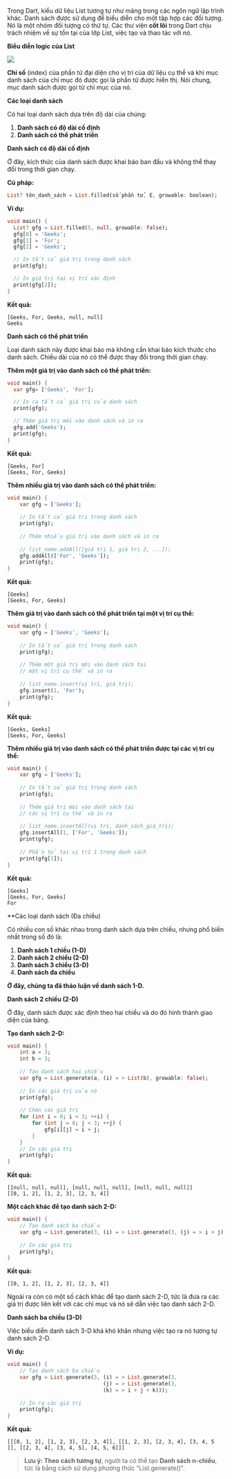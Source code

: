 Trong Dart, kiểu dữ liệu List tương tự như mảng trong các ngôn ngữ lập trình khác. Danh sách được sử dụng để biểu diễn cho một tập hợp các đối tượng. Nó là một nhóm đối tượng có thứ tự. Các thư viện **cốt lõi** trong Dart chịu trách nhiệm về sự tồn tại của lớp List, việc tạo và thao tác với nó.

**Biểu diễn logic của List**

![](https://media.geeksforgeeks.org/wp-content/uploads/CommonArticleDesign1-min.png)

**Chỉ số** (index) của phần tử đại diện cho vị trí của dữ liệu cụ thể và khi mục danh sách của chỉ mục đó được gọi là phần tử được hiển thị. Nói chung, mục danh sách được gọi từ chỉ mục của nó.

**Các loại danh sách**

Có hai loại danh sách dựa trên độ dài của chúng:
1. **Danh sách có độ dài cố định**
2. **Danh sách có thể phát triển**

**Danh sách có độ dài cố định**

Ở đây, kích thức của danh sách được khai báo ban đầu và không thể thay đổi trong thời gian chạy.

**Cú pháp:**
```Dart
List? tên_danh_sách = List.filled(số phần tử, E, growable: boolean);
```
**Ví dụ:**
```Dart
void main() {
  List? gfg = List.filled(5, null, growable: false);
  gfg[0] = 'Geeks';
  gfg[1] = 'For';
  gfg[2] = 'Geeks';

  // In tất cả giá trị trong danh sách
  print(gfg);

  // In giá trị tại vị trí xác định
  print(gfg[2]);
}
```
**Kết quả:**
```
[Geeks, For, Geeks, null, null]
Geeks
```
**Danh sách có thể phát triển**

Loại danh sách này được khai báo mà không cần khai báo kích thước cho danh sách. Chiều dài của nó có thể được thay đổi trong thời gian chạy.

**Thêm một giá trị vào danh sách có thể phát triển:**
```Dart
void main() {
  var gfg= ['Geeks', 'For'];

  // In ra tất cả giá trị của danh sách
  print(gfg);

  // Thêm giá trị mới vào danh sách và in ra
  gfg.add('Geeks');
  print(gfg);
}
```
**Kết quả:**
```
[Geeks, For]
[Geeks, For, Geeks]
```
**Thêm nhiều giá trị vào danh sách có thể phát triển:**
```Dart
void main() {
    var gfg = ['Geeks'];
  
    // In tất cả giá trị trong danh sách
    print(gfg);
  
    // Thêm nhiều giá trị vào danh sách và in ra
  
    // list_name.addAll([giá trị 1, giá trị 2, ...]);
    gfg.addAll(['For', 'Geeks']); 
    print(gfg);
}
```
**Kết quả:**
```
[Geeks]
[Geeks, For, Geeks]
```
**Thêm giá trị vào danh sách có thể phát triển tại một vị trí cụ thể:**
```Dart
void main() {
    var gfg = ['Geeks', 'Geeks'];
  
    // In tất cả giá trị trong danh sách
    print(gfg);
  
    // Thêm một giá trị mới vào danh sách tại
    // một vị trí cụ thể và in ra
  
    // list_name.insert(vị trí, giá trị);
    gfg.insert(1, 'For'); 
    print(gfg);
}
```
**Kết quả:**
```
[Geeks, Geeks]
[Geeks, For, Geeks]
```
**Thêm nhiều giá trị vào danh sách có thể phát triển được tại các vị trí cụ thể:**
```Dart
void main() {
    var gfg = ['Geeks'];
  
    // In tất cả giá trị trong danh sách
    print(gfg);
  
    // Thêm giá trị mới vào danh sách tại
    // các vị trí cụ thể và in ra
  
    // list_name.insertAll(vị trí, danh_sách_giá_trị);
    gfg.insertAll(1, ['For', 'Geeks']); 
    print(gfg);
  
    // Phần tử tại vị trí 1 trong danh sách
    print(gfg[1]);
}
```
**Kết quả:**
```
[Geeks]
[Geeks, For, Geeks]
For
```
**Các loại danh sách (Đa chiều)

Có nhiều con số khác nhau trong danh sách dựa trên chiều, nhưng phổ biến nhất trong số đó là:
1. **Danh sách 1 chiều (1-D)**
2. **Danh sách 2 chiều (2-D)**
3. **Danh sách 3 chiều (3-D)**
4. **Danh sách đa chiều**

**Ở đây, chúng ta đã thảo luận về danh sách 1-D.**

**Danh sách 2 chiều (2-D)**

Ở đây, danh sách được xác định theo hai chiều và do đó hình thành giao diện của bảng.

**Tạo danh sách 2-D:**
```Dart
void main() {
    int a = 3;
    int b = 3;
  
    // Tạo danh sách hai chiều
    var gfg = List.generate(a, (i) = > List(b), growable: false);
  
    // In các giá trị của nó
    print(gfg);
  
    // Chèn các giá trị
    for (int i = 0; i < 3; ++i) {
        for (int j = 0; j < 3; ++j) {
            gfg[i][j] = i + j;
        }
    }
    // In các giá trị
    print(gfg);
}
```
**Kết quả:**
```
[[null, null, null], [null, null, null], [null, null, null]] 
[[0, 1, 2], [1, 2, 3], [2, 3, 4]]
```
**Một cách khác để tạo danh sách 2-D:**
```Dart
void main() {
    // Tạo danh sách ba chiều
    var gfg = List.generate(3, (i) = > List.generate(3, (j) = > i + j));
  
    // In các giá trị
    print(gfg);
}
```
**Kết quả:**
```
[[0, 1, 2], [1, 2, 3], [2, 3, 4]]
```
Ngoài ra còn có một số cách khác để tạo danh sách 2-D, tức là đưa ra các giá trị được liên kết với các chỉ mục và nó sẽ dẫn việc tạo danh sách 2-D.

**Danh sách ba chiều (3-D)**

Việc biểu diễn danh sách 3-D khá khó khăn nhưng việc tạo ra nó tương tự danh sách 2-D.

**Ví dụ:**
```Dart
void main() {
    // Tạo danh sách ba chiều
    var gfg = List.generate(3, (i) = > List.generate(3, 
                               (j) = > List.generate(3,
                               (k) = > i + j + k)));
  
    // In ra các giá trị
    print(gfg);
}
```
**Kết quả:**
```
[[[0, 1, 2], [1, 2, 3], [2, 3, 4]], [[1, 2, 3], [2, 3, 4], [3, 4, 5 ]], [[2, 3, 4], [3, 4, 5], [4, 5, 6]]]
```
> **Lưu ý: Theo cách tương tự**, người ta có thể tạo **Danh sách n-chiều**, tức là bằng cách sử dụng phương thức "List.generate()".